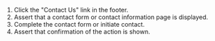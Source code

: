 1. Click the "Contact Us" link in the footer.
2. Assert that a contact form or contact information page is displayed.
3. Complete the contact form or initiate contact.
4. Assert that confirmation of the action is shown.